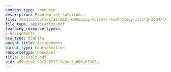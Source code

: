 ```yaml
---
content_type: resource
description: Problem set solutions.
file: /media/courses/22-812j-managing-nuclear-technology-spring-2004/a90adcb299f267177a0e7a000a979d5e_ps6soln.pdf
file_type: application/pdf
learning_resource_types:
- Assignments
ocw_type: OCWFile
parent_title: Assignments
parent_type: CourseSection
resourcetype: Document
title: ps6soln.pdf
uid: a90adcb2-99f2-6717-7a0e-7a000a979d5e
---
```

